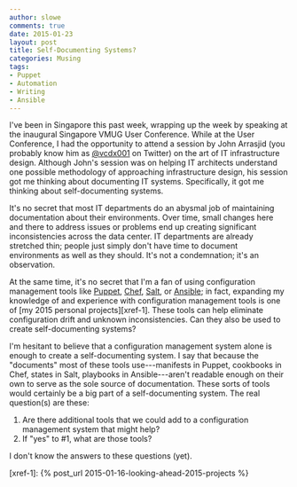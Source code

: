 ```yaml
---
author: slowe
comments: true
date: 2015-01-23
layout: post
title: Self-Documenting Systems?
categories: Musing
tags:
- Puppet
- Automation
- Writing
- Ansible
---
```


I've been in Singapore this past week, wrapping up the week by speaking at the inaugural Singapore VMUG User Conference. While at the User Conference, I had the opportunity to attend a session by John Arrasjid (you probably know him as [@vcdx001][link-1] on Twitter) on the art of IT infrastructure design. Although John's session was on helping IT architects understand one possible methodology of approaching infrastructure design, his session got me thinking about documenting IT systems. Specifically, it got me thinking about self-documenting systems.

It's no secret that most IT departments do an abysmal job of maintaining documentation about their environments. Over time, small changes here and there to address issues or problems end up creating significant inconsistencies across the data center. IT departments are already stretched thin; people just simply don't have time to document environments as well as they should. It's not a condemnation; it's an observation.

At the same time, it's no secret that I'm a fan of using configuration management tools like [Puppet][link-2], [Chef][link-4], [Salt][link-3], or [Ansible][link-5]; in fact, expanding my knowledge of and experience with configuration management tools is one of [my 2015 personal projects][xref-1]. These tools can help eliminate configuration drift and unknown inconsistencies. Can they also be used to create self-documenting systems?

I'm hesitant to believe that a configuration management system alone is enough to create a self-documenting system. I say that because the "documents" most of these tools use---manifests in Puppet, cookbooks in Chef, states in Salt, playbooks in Ansible---aren't readable enough on their own to serve as the sole source of documentation. These sorts of tools would certainly be a big part of a self-documenting system. The real question(s) are these:

1. Are there additional tools that we could add to a configuration management system that might help?
2. If "yes" to #1, what are those tools?

I don't know the answers to these questions (yet).



[link-1]: https://twitter.com/vcdx001
[link-2]: https://puppet.com/
[link-3]: https://saltstack.com/
[link-4]: https://www.chef.io/
[link-5]: https://www.ansible.com/
[xref-1]: {% post_url 2015-01-16-looking-ahead-2015-projects %}
